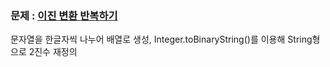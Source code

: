 ### 문제 : [이진 변환 반복하기](https://school.programmers.co.kr/learn/courses/30/lessons/70129)

문자열을 한글자씩 나누어 배열로 생성, Integer.toBinaryString()를 이용해 String형으로 2진수 재정의